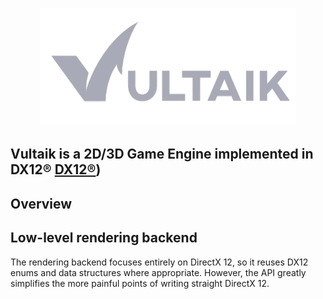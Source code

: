 

<h1 align="center">
   <img src="Logo/vultaik-logo 2.PNG" width=410>

  
  ##              Vultaik is a 2D/3D Game Engine implemented in DX12® [DX12®]([))
  
</h1>


## Overview


## Low-level rendering backend
The rendering backend focuses entirely on DirectX 12, so it reuses DX12 enums and data structures where appropriate. However, the API greatly simplifies the more painful points of writing straight DirectX 12. 
